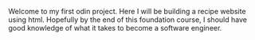 Welcome to my first odin project.
Here I will be building a recipe website using html.
Hopefully by the end of this foundation course, I should have good
knowledge of what it takes to become a software engineer.